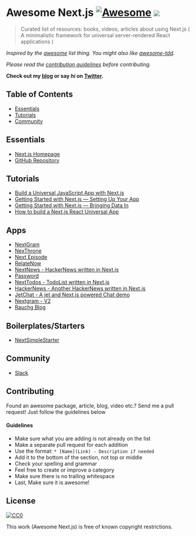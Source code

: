 # Awesome Next.js [![Awesome](https://cdn.rawgit.com/sindresorhus/awesome/d7305f38d29fed78fa85652e3a63e154dd8e8829/media/badge.svg)](https://github.com/sindresorhus/awesome) ![](https://img.shields.io/badge/unicodeveloper-approved-brightgreen.svg)

> Curated list of resources: books, videos, articles about using Next.js ( A minimalistic framework for universal server-rendered React applications  )

*Inspired by the [awesome](https://github.com/sindresorhus/awesome) list thing. You might also like [awesome-tdd](https://github.com/unicodeveloper/awesome-tdd).*

*Please read the [contribution guidelines](#guidelines) before contributing.*

**Check out my [blog](https://goodheads.io) or say *hi* on [Twitter](https://twitter.com/unicodeveloper).**

## Table of Contents

- [Essentials](#essentials)
- [Tutorials](#tutorials)
- [Community](#community)

## Essentials

* [Next.js Homepage](https://zeit.co/blog/next)
* [GitHub Repository](https://github.com/zeit/next.js)

## Tutorials

* [Build a Universal JavaScript App with Next.js](https://auth0.com/blog/building-universal-apps-with-nextjs)
* [Getting Started with Next.js — Setting Up Your App](https://labs.redantler.com/getting-started-with-next-js-article-one-a1d9780ea9e0#.863nl4wnq)
* [Getting Started with Next.js — Bringing Data In](https://labs.redantler.com/getting-started-with-next-js-bringing-data-in-bf40558698e2#.twjv5xk5w)
* [How to build a Next.js React Universal App](https://medium.com/cosmicjs/how-to-build-a-next-js-react-universal-app-e610a0bc2124#.b8ayt9f39)

## Apps

* [NextGram](https://github.com/zeit/nextgram)
* [NexThrone](https://github.com/auth0-blog/nextjs-got)
* [Next Episode](https://github.com/timneutkens/next-episode)
* [RelateNow](https://github.com/RelateNow/relate)
* [NextNews - HackerNews written in Next.js](https://github.com/now-examples/next-news)
* [Password](https://github.com/dotcypress/password)
* [NextTodos - TodoList written in Next.js](https://github.com/lipp/next-todos)
* [HackerNews - Another HackerNews written in Next.js](https://github.com/lipp/hackernews)
* [JetChat - A jet and Next.js powered Chat demo](https://github.com/lipp/jet-chat)
* [Nextgram - V2](https://github.com/arunoda/nextgram)
* [Rauchg Blog](https://github.com/rauchg/blog)

## Boilerplates/Starters
* [NextSimpleStarter](https://github.com/ooade/NextSimpleStarter)

## Community

* [Slack](https://zeit.chat)


## Contributing
Found an awesome package, article, blog, video etc.? Send me a pull request! Just follow the guidelines below

#### Guidelines

* Make sure what you are adding is not already on the list
* Make a separate pull request for each addition
* Use the format: `* [Name](Link) - Description if needed`
* Add it to the bottom of the section, not top or middle
* Check your spelling and grammar
* Feel free to create or improve a category
* Make sure there is no trailing whitespace
* Last, Make sure it is awesome!


## License

[![CC0](https://i.creativecommons.org/p/zero/1.0/88x31.png)](https://creativecommons.org/publicdomain/zero/1.0/)

This work (Awesome Next.js) is free of known copyright restrictions.
